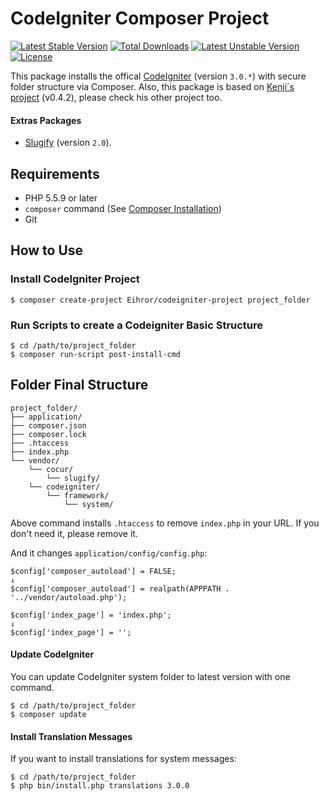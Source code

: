 # CodeIgniter Composer Project

[![Latest Stable Version](https://poser.pugx.org/eihror/codeigniter-project/v/stable)](https://packagist.org/packages/eihror/codeigniter-project) [![Total Downloads](https://poser.pugx.org/eihror/codeigniter-project/downloads)](https://packagist.org/packages/eihror/codeigniter-project) [![Latest Unstable Version](https://poser.pugx.org/eihror/codeigniter-project/v/unstable)](https://packagist.org/packages/eihror/codeigniter-project) [![License](https://poser.pugx.org/eihror/codeigniter-project/license)](https://packagist.org/packages/eihror/codeigniter-project)

This package installs the offical [CodeIgniter](https://github.com/bcit-ci/CodeIgniter) (version `3.0.*`) with secure folder structure via Composer.
Also, this package is based on [Kenji´s project](https://github.com/kenjis/codeigniter-composer-installer) (v0.4.2), please check his other project too. <Enter>

#### Extras Packages
* [Slugify](https://packagist.org/packages/cocur/slugify) (version `2.0`).

## Requirements

* PHP 5.5.9 or later
* `composer` command (See [Composer Installation](https://getcomposer.org/doc/00-intro.md#installation-linux-unix-osx))
* Git

## How to Use

### Install CodeIgniter Project

```
$ composer create-project Eihror/codeigniter-project project_folder
```

### Run Scripts to create a Codeigniter Basic Structure

```
$ cd /path/to/project_folder
$ composer run-script post-install-cmd
```


## Folder Final Structure

```
project_folder/
├── application/
├── composer.json
├── composer.lock
├── .htaccess
├── index.php
└── vendor/
    └── cocur/
        └── slugify/
    └── codeigniter/
        └── framework/
            └── system/
```


Above command installs `.htaccess` to remove `index.php` in your URL. If you don't need it, please remove it.

And it changes `application/config/config.php`:

~~~
$config['composer_autoload'] = FALSE;
↓
$config['composer_autoload'] = realpath(APPPATH . '../vendor/autoload.php');
~~~

~~~
$config['index_page'] = 'index.php';
↓
$config['index_page'] = '';
~~~


#### Update CodeIgniter
You can update CodeIgniter system folder to latest version with one command.

```
$ cd /path/to/project_folder
$ composer update
```

#### Install Translation Messages

If you want to install translations for system messages:

```
$ cd /path/to/project_folder
$ php bin/install.php translations 3.0.0
```
